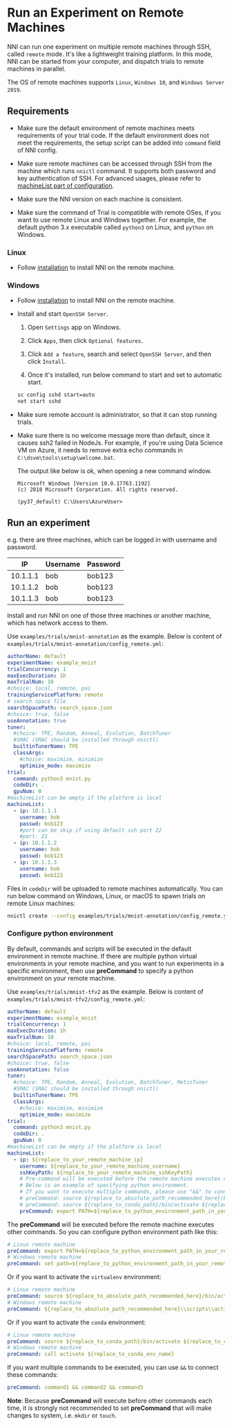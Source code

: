 # Run an Experiment on Remote Machines

NNI can run one experiment on multiple remote machines through SSH, called `remote` mode. It's like a lightweight training platform. In this mode, NNI can be started from your computer, and dispatch trials to remote machines in parallel.

The OS of remote machines supports `Linux`, `Windows 10`, and `Windows Server 2019`.

## Requirements

* Make sure the default environment of remote machines meets requirements of your trial code. If the default environment does not meet the requirements, the setup script can be added into `command` field of NNI config.

* Make sure remote machines can be accessed through SSH from the machine which runs `nnictl` command. It supports both password and key authentication of SSH. For advanced usages, please refer to [machineList part of configuration](../Tutorial/ExperimentConfig.md).

* Make sure the NNI version on each machine is consistent.

* Make sure the command of Trial is compatible with remote OSes, if you want to use remote Linux and Windows together. For example, the default python 3.x executable called `python3` on Linux, and `python` on Windows.

### Linux

* Follow [installation](../Tutorial/InstallationLinux.md) to install NNI on the remote machine.

### Windows

* Follow [installation](../Tutorial/InstallationWin.md) to install NNI on the remote machine.

* Install and start `OpenSSH Server`.

  1. Open `Settings` app on Windows.

  2. Click `Apps`, then click `Optional features`.

  3. Click `Add a feature`, search and select `OpenSSH Server`, and then click `Install`.

  4. Once it's installed, run below command to start and set to automatic start.

  ```bat
  sc config sshd start=auto
  net start sshd
  ```

* Make sure remote account is administrator, so that it can stop running trials.

* Make sure there is no welcome message more than default, since it causes ssh2 failed in NodeJs. For example, if you're using Data Science VM on Azure, it needs to remove extra echo commands in `C:\dsvm\tools\setup\welcome.bat`.

  The output like below is ok, when opening a new command window.

  ```text
  Microsoft Windows [Version 10.0.17763.1192]
  (c) 2018 Microsoft Corporation. All rights reserved.

  (py37_default) C:\Users\AzureUser>
  ```

## Run an experiment

e.g. there are three machines, which can be logged in with username and password.

| IP       | Username | Password |
| -------- | -------- | -------- |
| 10.1.1.1 | bob      | bob123   |
| 10.1.1.2 | bob      | bob123   |
| 10.1.1.3 | bob      | bob123   |

Install and run NNI on one of those three machines or another machine, which has network access to them.

Use `examples/trials/mnist-annotation` as the example. Below is content of `examples/trials/mnist-annotation/config_remote.yml`:

```yaml
authorName: default
experimentName: example_mnist
trialConcurrency: 1
maxExecDuration: 1h
maxTrialNum: 10
#choice: local, remote, pai
trainingServicePlatform: remote
# search space file
searchSpacePath: search_space.json
#choice: true, false
useAnnotation: true
tuner:
  #choice: TPE, Random, Anneal, Evolution, BatchTuner
  #SMAC (SMAC should be installed through nnictl)
  builtinTunerName: TPE
  classArgs:
    #choice: maximize, minimize
    optimize_mode: maximize
trial:
  command: python3 mnist.py
  codeDir: .
  gpuNum: 0
#machineList can be empty if the platform is local
machineList:
  - ip: 10.1.1.1
    username: bob
    passwd: bob123
    #port can be skip if using default ssh port 22
    #port: 22
  - ip: 10.1.1.2
    username: bob
    passwd: bob123
  - ip: 10.1.1.3
    username: bob
    passwd: bob123
```

Files in `codeDir` will be uploaded to remote machines automatically. You can run below command on Windows, Linux, or macOS to spawn trials on remote Linux machines:

```bash
nnictl create --config examples/trials/mnist-annotation/config_remote.yml
```

### Configure python environment

By default, commands and scripts will be executed in the default environment in remote machine. If there are multiple python virtual environments in your remote machine, and you want to run experiments in a specific environment, then use __preCommand__ to specify a python environment on your remote machine. 

Use `examples/trials/mnist-tfv2` as the example. Below is content of `examples/trials/mnist-tfv2/config_remote.yml`:

```yaml
authorName: default
experimentName: example_mnist
trialConcurrency: 1
maxExecDuration: 1h
maxTrialNum: 10
#choice: local, remote, pai
trainingServicePlatform: remote
searchSpacePath: search_space.json
#choice: true, false
useAnnotation: false
tuner:
  #choice: TPE, Random, Anneal, Evolution, BatchTuner, MetisTuner
  #SMAC (SMAC should be installed through nnictl)
  builtinTunerName: TPE
  classArgs:
    #choice: maximize, minimize
    optimize_mode: maximize
trial:
  command: python3 mnist.py
  codeDir: .
  gpuNum: 0
#machineList can be empty if the platform is local
machineList:
  - ip: ${replace_to_your_remote_machine_ip}
    username: ${replace_to_your_remote_machine_username}
    sshKeyPath: ${replace_to_your_remote_machine_sshKeyPath}
    # Pre-command will be executed before the remote machine executes other commands.
    # Below is an example of specifying python environment.
    # If you want to execute multiple commands, please use "&&" to connect them.
    # preCommand: source ${replace_to_absolute_path_recommended_here}/bin/activate
    # preCommand: source ${replace_to_conda_path}/bin/activate ${replace_to_conda_env_name}
    preCommand: export PATH=${replace_to_python_environment_path_in_your_remote_machine}:$PATH
```

The __preCommand__ will be executed before the remote machine executes other commands. So you can configure python environment path like this:

```yaml
# Linux remote machine
preCommand: export PATH=${replace_to_python_environment_path_in_your_remote_machine}:$PATH
# Windows remote machine
preCommand: set path=${replace_to_python_environment_path_in_your_remote_machine};%path%
```

Or if you want to activate the `virtualenv` environment:

```yaml
# Linux remote machine
preCommand: source ${replace_to_absolute_path_recommended_here}/bin/activate
# Windows remote machine
preCommand: ${replace_to_absolute_path_recommended_here}\\scripts\\activate
```

Or if you want to activate the `conda` environment:

```yaml
# Linux remote machine
preCommand: source ${replace_to_conda_path}/bin/activate ${replace_to_conda_env_name}
# Windows remote machine
preCommand: call activate ${replace_to_conda_env_name}
```

If you want multiple commands to be executed, you can use `&&` to connect these commands:

```yaml
preCommand: command1 && command2 && command3
```

__Note__: Because __preCommand__ will execute before other commands each time, it is strongly not recommended to set __preCommand__ that will make changes to system, i.e. `mkdir` or `touch`.
